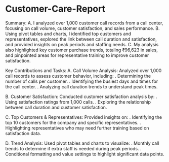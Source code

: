 # Customer-Care-Report
Summary:
A. I analyzed over 1,000 customer call records from a call center, focusing on call volume, customer satisfaction, and sales performance. 
B. Using pivot tables and charts, I identified top customers and representatives, explored the link between call duration and satisfaction, and provided insights on peak periods and staffing needs. 
C. My analysis also highlighted key customer purchase trends, totaling ₹96,623 in sales, and pinpointed areas for representative training to improve customer satisfaction.

Key Contributions and Tasks:
A. Call Volume Analysis: Analyzed over 1,000 call records to assess customer behavior, including:
    . Determining the number of calls per customer.
    . Identifying the busiest days and times for the call center.
    . Analyzing call duration trends to understand peak times.

B. Customer Satisfaction: Conducted customer satisfaction analysis by:
    . Using satisfaction ratings from 1,000 calls.
    . Exploring the relationship between call duration and customer satisfaction.

C. Top Customers & Representatives: Provided insights on:
    . Identifying the top 10 customers for the company and specific representatives.
    . Highlighting representatives who may need further training based on satisfaction data.

D. Trend Analysis: Used pivot tables and charts to visualize:
    . Monthly call trends to determine if extra staff is needed during peak periods.
    . Conditional formatting and value settings to highlight significant data points.
